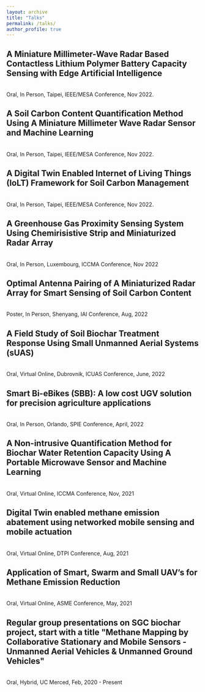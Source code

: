 ```yaml
---
layout: archive
title: "Talks"
permalink: /talks/
author_profile: true
---
```

<h2> A Miniature Millimeter-Wave Radar Based Contactless Lithium Polymer Battery Capacity Sensing with Edge Artificial Intelligence </h2>
<br>
Oral, In Person, Taipei, IEEE/MESA Conference, Nov 2022.

<br>
<h2> A Soil Carbon Content Quantification Method Using A Miniature Millimeter Wave Radar Sensor and Machine Learning </h2>
<br>
Oral, In Person, Taipei, IEEE/MESA Conference, Nov 2022.

<h2> A Digital Twin Enabled Internet of Living Things (IoLT) Framework for Soil Carbon Management </h2>
<br>
Oral, In Person, Taipei, IEEE/MESA Conference, Nov 2022.

<br>
<h2> A Greenhouse Gas Proximity Sensing System Using Chemirisistive Strip and Miniaturized Radar Array </h2>
<br>
Oral, In Person, Luxembourg, ICCMA Conference, Nov 2022

<h2> Optimal Antenna Pairing of A Miniaturized Radar Array for Smart Sensing of Soil Carbon Content </h2>
<br>
Poster, In Person, Shenyang, IAI Conference, Aug, 2022

<br>
<h2> A Field Study of Soil Biochar Treatment Response Using Small Unmanned Aerial Systems (sUAS) </h2>
<br>
Oral, Virtual Online, Dubrovnik, ICUAS Conference, June, 2022

<h2> Smart Bi-eBikes (SBB): A low cost UGV solution for precision agriculture applications </h2>
<br>
Oral, In Person, Orlando, SPIE Conference, April, 2022

<br>
<h2> A Non-intrusive Quantification Method for Biochar Water Retention Capacity Using A Portable Microwave Sensor and Machine Learning </h2>
<br>
Oral, Virtual Online, ICCMA Conference, Nov, 2021

<h2> Digital Twin enabled methane emission abatement using networked mobile sensing and mobile actuation </h2>
<br>
Oral, Virtual Online, DTPI Conference, Aug, 2021

<br>
<h2> Application of Smart, Swarm and Small UAV’s for Methane Emission Reduction </h2>
<br>
Oral, Virtual Online, ASME Conference, May, 2021

<h2> Regular group presentations on SGC biochar project, start with a title "Methane Mapping by Collaborative Stationary and Mobile Sensors - Unmanned Aerial Vehicles & Unmanned Ground Vehicles" </h2>
<br>
Oral, Hybrid, UC Merced, Feb, 2020 - Present

